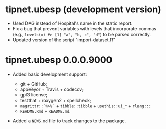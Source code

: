 # tipnet.ubesp (development version)

* Used DAG instead of Hospital's name in the static report.
* Fix a bug that prevent variables with levels that incorporate commas
  (e.g., `levels(x) #> [1] "a", "b, c", "d"`) to be parsed correctly.
* Updated version of the script "import-dataset.R"

# tipnet.ubesp 0.0.0.9000
* Added basic development support:
  - git + GitHub;
  - appVeyor + Travis + codecov;
  - gpl3 license;
  - testthat + roxygen2 + spellcheck;
  - `` magrittr::`%>%` `` + `tibble::tibble` + `usethis::ui_*` + 
    `rlang::`;
  - `README.Rmd` + `README.md`.

* Added a `NEWS.md` file to track changes to the package.
